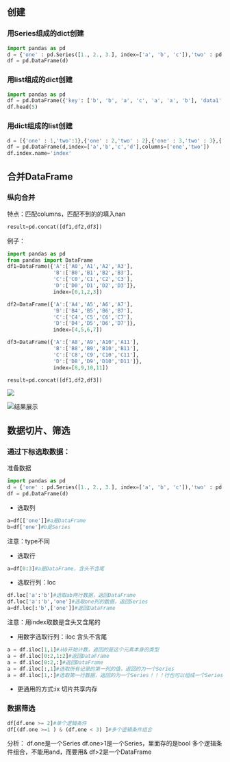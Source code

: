 ## 创建
### 用Series组成的dict创建
```python
import pandas as pd
d = {'one' : pd.Series([1., 2., 3.], index=['a', 'b', 'c']),'two' : pd.Series([1., 2., 3., 4.], index=['a', 'b', 'c', 'd'])}
df = pd.DataFrame(d)
```

### 用list组成的dict创建
```python
import pandas as pd
df = pd.DataFrame({'key': ['b', 'b', 'a', 'c', 'a', 'a', 'b'], 'data1': range(7)})
df.head(5)
```

### 用dict组成的list创建
```python
d = [{'one' : 1,'two':1},{'one' : 2,'two' : 2},{'one' : 3,'two' : 3},{'two' : 4}]
df = pd.DataFrame(d,index=['a','b','c','d'],columns=['one','two'])
df.index.name='index'
```


## 合并DataFrame  
### 纵向合并  
特点：匹配columns，匹配不到的的填入nan
```python
result=pd.concat([df1,df2,df3])
```

例子：  
```py
import pandas as pd
from pandas import DataFrame
df1=DataFrame({'A':['A0','A1','A2','A3'],
               'B':['B0','B1','B2','B3'],
               'C':['C0','C1','C2','C3'],
               'D':['D0','D1','D2','D3']},
               index=[0,1,2,3])

df2=DataFrame({'A':['A4','A5','A6','A7'],
               'B':['B4','B5','B6','B7'],
               'C':['C4','C5','C6','C7'],
               'D':['D4','D5','D6','D7']},
               index=[4,5,6,7])

df3=DataFrame({'A':['A8','A9','A10','A11'],
               'B':['B8','B9','B10','B11'],
               'C':['C8','C9','C10','C11'],
               'D':['D8','D9','D10','D11']},
               index=[8,9,10,11])

result=pd.concat([df1,df2,df3])
```


<img src='http://www.guofei.site/public/postimg2/concat.jpg'>


![结果展示](http://img.blog.csdn.net/20160913192849769)


## 数据切片、筛选

### 通过下标选取数据：

准备数据
```python
import pandas as pd
d = {'one' : pd.Series([1., 2., 3.], index=['a', 'b', 'c']),'two' : pd.Series([2., 3., 4., 5.], index=['a', 'b', 'c', 'd'])}
df = pd.DataFrame(d)
```

- 选取列
```python
a=df[['one']]#a是DataFrame
b=df['one']#b是Series
```
注意：type不同

- 选取行
```python
a=df[0:3]#a是DataFrame，含头不含尾
```

- 选取行列：loc

```python
df.loc['a':'b']#选取ab两行数据，返回DataFrame
df.loc['a':'b','one']#选取one列的数据，返回Series
a=df.loc[:'b',['one']]#返回DataFrame
```
注意：用index取数是含头又含尾的


- 用数字选取行列：iloc
含头不含尾
```python
a = df.iloc[1,1]#从0开始计数，返回的是这个元素本身的类型
a = df.iloc[0:2,1:2]#返回DataFrame
a = df.iloc[0:2,:]#返回DataFrame
a = df.iloc[:,1]#选取所有记录的第一列的值，返回的为一个Series
a = df.iloc[1,:]#选取第一行数据，返回的为一个Series！！！行也可以组成一个Series
```

- 更通用的方式:ix
切片共享内存
### 数据筛选

```python
df[df.one >= 2]#单个逻辑条件
df[(df.one >=1 ) & (df.one < 3) ]#多个逻辑条件组合
```
分析：
df.one是一个Series
df.one>1是一个Series，里面存的是bool
多个逻辑条件组合，不能用and，而要用&
df>2是一个DataFrame
